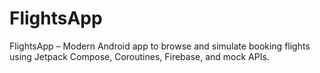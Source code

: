 # FlightsApp
FlightsApp – Modern Android app to browse and simulate booking flights using Jetpack Compose, Coroutines, Firebase, and mock APIs.
